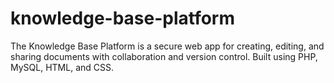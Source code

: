 # knowledge-base-platform
The Knowledge Base Platform is a secure web app for creating, editing, and sharing documents with collaboration and version control. Built using PHP, MySQL, HTML, and CSS.
